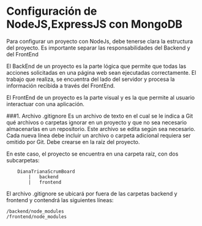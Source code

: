 # Configuración de NodeJS,ExpressJS con MongoDB 

Para configurar un proyecto con NodeJs, debe tenerse clara la estructura del proyecto. Es importante separar las responsabilidades del Backend y del FrontEnd

El BackEnd de un proyecto es la parte lógica que permite que todas las acciones solicitadas en una página web sean ejecutadas correctamente. El trabajo que realiza, se encuentra del lado del servidor y procesa la información recibida a través del FrontEnd.

El FrontEnd de un proyecto es la parte visual y es la que permite al usuario interactuar con una aplicación.

###1. Archivo .gitignore
Es un archivo de texto en el cual se le indica a Git qué archivos o carpetas ignorar en un proyecto y que no sea necesario almacenarlas en un repositorio.
Este archivo se edita según sea necesario. Cada nueva línea debe incluir un archivo o carpeta adicional requiera ser omitido por Git. Debe crearse en la raíz del proyecto.

En este caso, el proyecto se encuentra en una carpeta raíz, con dos subcarpetas:


		DianaTrianaScrumBoard
			|   backend
			|   frontend

El archivo .gitignore se ubicará por fuera de las carpetas backend y frontend y contendrá las siguientes líneas:

```
/backend/node_modules
/frontend/node_modules